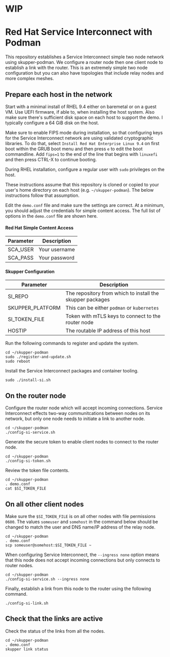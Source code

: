 # WIP
# Red Hat Service Interconnect with Podman
This repository establishes a Service Interconnect simple two node network
using skupper-podman. We configure a router node then one client node
to establish a link with the router. This is an extremely simple two
node configuration but you can also have topologies that include relay
nodes and more complex meshes.

## Prepare each host in the network
Start with a minimal install of RHEL 9.4 either on baremetal or on
a guest VM. Use UEFI firmware, if able to, when installing the host
system. Also make sure there's sufficient disk space on each host to
support the demo. I typically configure a 64 GiB disk on the host.

Make sure to enable FIPS mode during installation, so that configuring
keys for the Service Interconnect network are using validated
cryptographic libraries. To do that, select `Install Red Hat Enterprise
Linux 9.4` on first boot within the GRUB boot menu and then press `e`
to edit the boot commandline. Add `fips=1` to the end of the line that
begins with `linuxefi` and then press CTRL-X to continue booting.

During RHEL installation, configure a regular user with `sudo` privileges
on the host.

These instructions assume that this repository is cloned or copied to
your user's home directory on each host (e.g. `~/skupper-podman`). The
below instructions follow that assumption.

Edit the `demo.conf` file and make sure the settings are correct. At a
minimum, you should adjust the credentials for simple content access.
The full list of options in the `demo.conf` file are shown here.

#### Red Hat Simple Content Access
| Parameter | Description |
| --------- | ----------- |
| SCA_USER  | Your username |
| SCA_PASS  | Your password |

#### Skupper Configuration
| Parameter        | Description |
| ---------------- | ----------- |
| SI_REPO          | The repository from which to install the skupper packages |
| SKUPPER_PLATFORM | This can be either `podman` or `kubernetes` |
| SI_TOKEN_FILE    | Token with mTLS keys to connect to the router node |
| HOSTIP           | The routable IP address of this host |

Run the following commands to register and update the system.

    cd ~/skupper-podman
    sudo ./register-and-update.sh
    sudo reboot

Install the Service Interconnect packages and container tooling.

    sudo ./install-si.sh

## On the router node
Configure the router node which will accept incoming connections. Service
Interconnect effects two-way communitcations between nodes on its network,
but only one node needs to initiate a link to another node.

    cd ~/skupper-podman
    ./config-si-service.sh

Generate the secure token to enable client nodes to connect to the
router node.

    cd ~/skupper-podman
    ./config-si-token.sh

Review the token file contents.

    cd ~/skupper-podman
    . demo.conf
    cat $SI_TOKEN_FILE

## On all other client nodes
Make sure the `$SI_TOKEN_FILE` is on all other nodes with file permissions
`0600`. The values `someuser` and `somehost` in the command below should
be changed to match the user and DNS name/IP address of the relay node.

    cd ~/skupper-podman
    . demo.conf
    scp someuser@somehost:$SI_TOKEN_FILE ~

When configuring Service Interconnect, the `--ingress none` option means
that this node does not accept incoming connections but only connects
to router nodes.

    cd ~/skupper-podman
    ./config-si-service.sh --ingress none

Finally, establish a link from this node to the router using the
following command.

    ./config-si-link.sh

## Check that the links are active
Check the status of the links from all the nodes.

    cd ~/skupper-podman
    . demo.conf
    skupper link status

